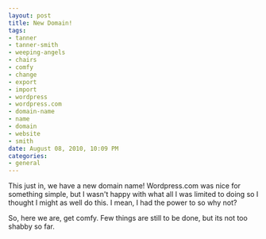 ```yaml
--- 
layout: post
title: New Domain!
tags: 
- tanner
- tanner-smith
- weeping-angels
- chairs
- comfy
- change
- export
- import
- wordpress
- wordpress.com
- domain-name
- name
- domain
- website
- smith
date: August 08, 2010, 10:09 PM
categories: 
- general
---
```

This just in, we have a new domain name! Wordpress.com was nice for something simple, but I wasn't happy with what all I was limited to doing so I thought I might as well do this. I mean, I had the power to so why not?

So, here we are, get comfy. Few things are still to be done, but its not too shabby so far.
